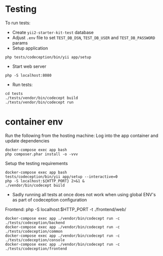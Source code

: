 # Testing

To run tests:

- Create `yii2-starter-kit-test` database
- Adjust `.env` file to set `TEST_DB_DSN`, `TEST_DB_USER` and `TEST_DB_PASSWORD` params
- Setup application
```
php tests/codeception/bin/yii app/setup
```
- Start web server
```
php -S localhost:8080
```
- Run tests:
```
cd tests
./tests/vendor/bin/codecept build
./tests/vendor/bin/codecept run
```

# container env
Run the following from the hosting machine:
Log into the app container and update dependencies

```
docker-compose exec app bash
php composer.phar install -o -vvv
```

Setup the testing requirements
```
docker-compose exec app bash
tests/codeception/bin/yii app/setup --interactive=0
php -S localhost:${HTTP_PORT} 2>&1 &
./vendor/bin/codecept build
```

- Sadly running all tests at once does not work when using global ENV's as part of codeception configuration

Frontend:
php -S localhost:$HTTP_PORT -t ./frontend/web/

```
docker-compose exec app ./vendor/bin/codecept run -c ./tests/codeception/backend
docker-compose exec app ./vendor/bin/codecept run -c ./tests/codeception/common
docker-compose exec app ./vendor/bin/codecept run -c ./tests/codeception/console
docker-compose exec app ./vendor/bin/codecept run -c ./tests/codeception/frontend
```
